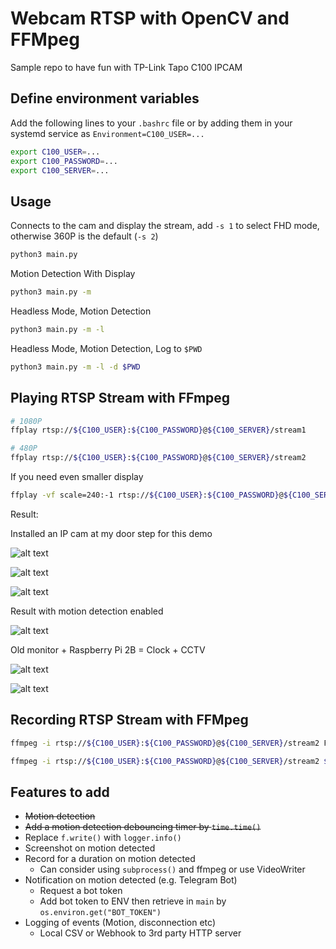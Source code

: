 # Webcam RTSP with OpenCV and FFMpeg
Sample repo to have fun with TP-Link Tapo C100 IPCAM

## Define environment variables
Add the following lines to your `.bashrc` file or by adding them in your systemd service as `Environment=C100_USER=...`
```bash
export C100_USER=...
export C100_PASSWORD=...
export C100_SERVER=...
```

## Usage
Connects to the cam and display the stream, add `-s 1` to select FHD mode, otherwise 360P is the default (`-s 2`)
```bash
python3 main.py
```

Motion Detection With Display
```bash
python3 main.py -m
```

Headless Mode, Motion Detection
```bash
python3 main.py -m -l
```
Headless Mode, Motion Detection, Log to `$PWD`
```bash
python3 main.py -m -l -d $PWD
```

## Playing RTSP Stream with FFmpeg
```bash
# 1080P
ffplay rtsp://${C100_USER}:${C100_PASSWORD}@${C100_SERVER}/stream1
```

```bash
# 480P
ffplay rtsp://${C100_USER}:${C100_PASSWORD}@${C100_SERVER}/stream2
```

If you need even smaller display
```bash
ffplay -vf scale=240:-1 rtsp://${C100_USER}:${C100_PASSWORD}@${C100_SERVER}/stream2
```

Result:

Installed an IP cam at my door step for this demo

![alt text](https://github.com/hyfung/opencv_rtsp/blob/white/images/04.png "")

![alt text](https://github.com/hyfung/opencv_rtsp/blob/white/images/01.png "")

![alt text](https://github.com/hyfung/opencv_rtsp/blob/white/images/02.png "")

Result with motion detection enabled

![alt text](https://github.com/hyfung/opencv_rtsp/blob/white/images/03.png "")

Old monitor + Raspberry Pi 2B = Clock + CCTV

![alt text](https://github.com/hyfung/opencv_rtsp/blob/white/images/05.png "")

![alt text](https://github.com/hyfung/opencv_rtsp/blob/white/images/06.png "")

## Recording RTSP Stream with FFMpeg
```bash
ffmpeg -i rtsp://${C100_USER}:${C100_PASSWORD}@${C100_SERVER}/stream2 FILENAME.mp4
```

```bash
ffmpeg -i rtsp://${C100_USER}:${C100_PASSWORD}@${C100_SERVER}/stream2 $(date +%Y%m%d_%H%M%S).mp4
```
## Features to add
* ~~Motion detection~~
* ~~Add a motion detection debouncing timer by `time.time()`~~
* Replace `f.write()` with `logger.info()`
* Screenshot on motion detected
* Record for a duration on motion detected
  * Can consider using `subprocess()` and ffmpeg or use VideoWriter
* Notification on motion detected (e.g. Telegram Bot)
  * Request a bot token
  * Add bot token to ENV then retrieve in `main` by `os.environ.get("BOT_TOKEN")`
* Logging of events (Motion, disconnection etc)
  * Local CSV or Webhook to 3rd party HTTP server
